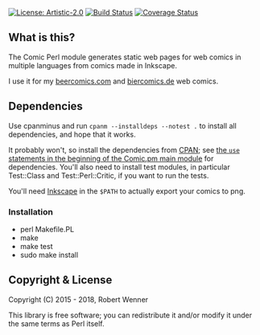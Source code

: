 [![License: Artistic-2.0](https://img.shields.io/badge/License-Perl-0298c3.svg)](https://opensource.org/licenses/Artistic-2.0)
[![Build Status](https://travis-ci.org/robertwenner/comics.svg?branch=master)](https://travis-ci.org/robertwenner/comics)
[![Coverage Status](https://coveralls.io/repos/github/robertwenner/comics/badge.svg?branch=master)](https://coveralls.io/github/robertwenner/comics?branch=master)

## What is this?

The Comic Perl module generates static web pages for web comics in
multiple languages from comics made in Inkscape.

I use it for my [beercomics.com](https://beercomics.com) and
[biercomics.de](https://biercomics.de) web comics.


## Dependencies

Use cpanminus and run `cpanm --installdeps --notest .` to install all
dependencies, and hope that it works.

It probably won't, so install the dependencies from [CPAN](https://cpan.org); see
[the `use` statements in the beginning of the Comic.pm main module](lib/Comic.pm)
for dependencies. You'll also need to install test modules, in particular
Test::Class and Test::Perl::Critic, if you want to run the tests.

You'll need [Inkscape](https://inkscape.org) in the `$PATH` to actually
export your comics to png.


### Installation

- perl Makefile.PL
- make
- make test
- sudo make install


## Copyright & License

Copyright (C) 2015 - 2018, Robert Wenner

This library is free software; you can redistribute it and/or modify
it under the same terms as Perl itself.
